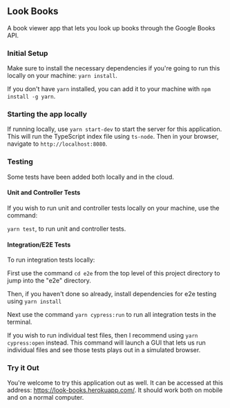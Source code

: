 ## Look Books

A book viewer app that lets you look up books through the Google Books API.

### Initial Setup

Make sure to install the necessary dependencies if you're going to run this locally on your machine: `yarn install`.

If you don't have `yarn` installed, you can add it to your machine with `npm install -g yarn`.

### Starting the app locally

If running locally, use `yarn start-dev` to start the server for this application. This will run the TypeScript index file using `ts-node`. Then in your browser, navigate to `http://localhost:8080`.

### Testing

Some tests have been added both locally and in the cloud. 


#### Unit and Controller Tests

If you wish to run unit and controller tests locally on your machine, use the command:

`yarn test`, to run unit and controller tests.

#### Integration/E2E Tests

To run integration tests locally:

First use the command `cd e2e` from the top level of this project directory to jump into
the "e2e" directory.

Then, if you haven't done so already, install dependencies for e2e testing using `yarn install`

Next use the command `yarn cypress:run` to run all integration tests in the terminal.

If you wish to run individual test files, then I recommend using `yarn cypress:open` instead.
This command will launch a GUI that lets us run individual files and see those tests plays out in a simulated browser.

### Try it Out

You're welcome to try this application out as well. It can be accessed at this address: https://look-books.herokuapp.com/.
It should work both on mobile and on a normal computer.